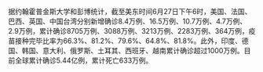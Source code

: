 据约翰霍普金斯大学和彭博统计，截至美东时间6月27日下午6时，美国、法国、巴西、英国、中国台湾分别新增确诊8.4万例、16.5万例、10.7万例、4.7万例、2.9万例，累计确诊8705万例、3088万例、3213万例、2283万例、364万例，疫苗接种完毕比率为66.3%、81.2%、79.6%、64.8%、81.8%。此外，印度、德国、韩国、意大利、俄罗斯、土耳其、西班牙、越南累计确诊超过1000万例。目前全球累计确诊5.44亿例，累计死亡633万例。